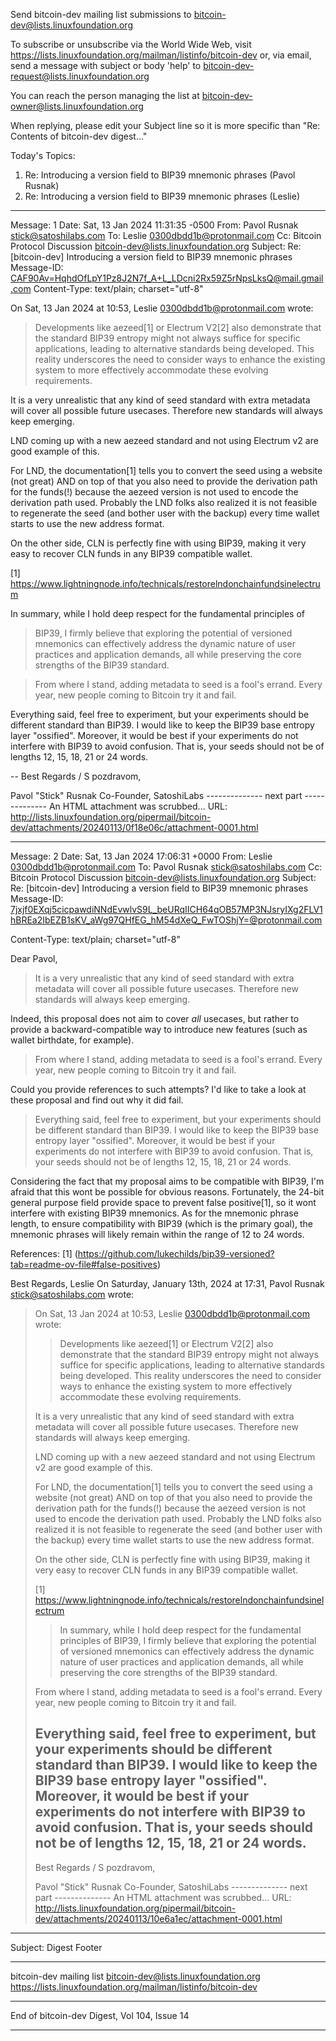 Send bitcoin-dev mailing list submissions to
	bitcoin-dev@lists.linuxfoundation.org

To subscribe or unsubscribe via the World Wide Web, visit
	https://lists.linuxfoundation.org/mailman/listinfo/bitcoin-dev
or, via email, send a message with subject or body 'help' to
	bitcoin-dev-request@lists.linuxfoundation.org

You can reach the person managing the list at
	bitcoin-dev-owner@lists.linuxfoundation.org

When replying, please edit your Subject line so it is more specific
than "Re: Contents of bitcoin-dev digest..."


Today's Topics:

   1. Re: Introducing a version field to BIP39 mnemonic	phrases
      (Pavol Rusnak)
   2. Re: Introducing a version field to BIP39 mnemonic	phrases (Leslie)


----------------------------------------------------------------------

Message: 1
Date: Sat, 13 Jan 2024 11:31:35 -0500
From: Pavol Rusnak <stick@satoshilabs.com>
To: Leslie <0300dbdd1b@protonmail.com>
Cc: Bitcoin Protocol Discussion
	<bitcoin-dev@lists.linuxfoundation.org>
Subject: Re: [bitcoin-dev] Introducing a version field to BIP39
	mnemonic	phrases
Message-ID:
	<CAF90Av=HqhdOfLpY1Pz8J2N7f_A+L_LDcni2Rx59Z5rNpsLksQ@mail.gmail.com>
Content-Type: text/plain; charset="utf-8"

On Sat, 13 Jan 2024 at 10:53, Leslie <0300dbdd1b@protonmail.com> wrote:

> Developments like aezeed[1] or Electrum V2[2] also demonstrate that the
> standard BIP39 entropy might not always suffice for specific applications,
> leading to alternative standards being developed.
> This reality underscores the need to consider ways to enhance the existing
> system to more effectively accommodate these evolving requirements.
>

It is a very unrealistic that any kind of seed standard with extra metadata
will cover all possible future usecases.
Therefore new standards will always keep emerging.

LND coming up with a new aezeed standard and not using Electrum v2 are good
example of this.

For LND, the documentation[1] tells you to convert the seed using a website
(not great) AND on top of that you also need to provide the derivation path
for the funds(!) because the aezeed version is not used to encode the
derivation path used.
Probably the LND folks also realized it is not feasible to regenerate the
seed (and bother user with the backup)
every time wallet starts to use the new address format.

On the other side, CLN is perfectly fine with using BIP39, making it very
easy to recover CLN funds in any BIP39 compatible wallet.

[1]
https://www.lightningnode.info/technicals/restorelndonchainfundsinelectrum

In summary, while I hold deep respect for the fundamental principles of
> BIP39, I firmly believe that exploring the potential of versioned mnemonics
> can effectively address the dynamic nature of user practices and
> application demands, all while preserving the core strengths of the BIP39
> standard.
>

>From where I stand, adding metadata to seed is a fool's errand.
Every year, new people coming to Bitcoin try it and fail.

Everything said, feel free to experiment, but your experiments should be
different standard than BIP39.
I would like to keep the BIP39 base entropy layer "ossified".
Moreover, it would be best if your experiments do not interfere with BIP39
to avoid confusion.
That is, your seeds should not be of lengths 12, 15, 18, 21 or 24 words.

-- 
Best Regards / S pozdravom,

Pavol "Stick" Rusnak
Co-Founder, SatoshiLabs
-------------- next part --------------
An HTML attachment was scrubbed...
URL: <http://lists.linuxfoundation.org/pipermail/bitcoin-dev/attachments/20240113/0f18e06c/attachment-0001.html>

------------------------------

Message: 2
Date: Sat, 13 Jan 2024 17:06:31 +0000
From: Leslie <0300dbdd1b@protonmail.com>
To: Pavol Rusnak <stick@satoshilabs.com>
Cc: Bitcoin Protocol Discussion
	<bitcoin-dev@lists.linuxfoundation.org>
Subject: Re: [bitcoin-dev] Introducing a version field to BIP39
	mnemonic	phrases
Message-ID:
	<7jxjf0EXqj5cicpawdiNNdEvwlvS9L_beURqIICH64qOB57MP3NJsryIXg2FLV1hBREa2IbEZB1sKV_aWg97QHfEG_hM54dXeQ_FwTOShjY=@protonmail.com>
	
Content-Type: text/plain; charset="utf-8"

Dear Pavol,

>It is a very unrealistic that any kind of seed standard with extra metadata
>will cover all possible future usecases.
>Therefore new standards will always keep emerging.
>

Indeed, this proposal does not aim to cover *all* usecases, but rather to provide a backward-compatible way to introduce new features (such as wallet birthdate, for example).

>From where I stand, adding metadata to seed is a fool's errand.
>Every year, new people coming to Bitcoin try it and fail.
>

Could you provide references to such attempts?
I'd like to take a look at these proposal and find out why it did fail.

>Everything said, feel free to experiment, but your experiments should be
>different standard than BIP39.
>I would like to keep the BIP39 base entropy layer "ossified".
>Moreover, it would be best if your experiments do not interfere with BIP39
>to avoid confusion.
>That is, your seeds should not be of lengths 12, 15, 18, 21 or 24 words.
>

Considering the fact that my proposal aims to be compatible with BIP39, I'm afraid that this wont be possible for obvious reasons.
Fortunately, the 24-bit general purpose field provide space to prevent false positive[1], so it wont interfere with existing BIP39 mnemonics.
As for the mnemonic phrase length, to ensure compatibility with BIP39 (which is the primary goal), the mnemonic phrases will likely remain within the range of 12 to 24 words.

References:
[1] (https://github.com/lukechilds/bip39-versioned?tab=readme-ov-file#false-positives)

Best Regards,
Leslie
On Saturday, January 13th, 2024 at 17:31, Pavol Rusnak <stick@satoshilabs.com> wrote:

> On Sat, 13 Jan 2024 at 10:53, Leslie <0300dbdd1b@protonmail.com> wrote:
>
>> Developments like aezeed[1] or Electrum V2[2] also demonstrate that the standard BIP39 entropy might not always suffice for specific applications, leading to alternative standards being developed.
>> This reality underscores the need to consider ways to enhance the existing system to more effectively accommodate these evolving requirements.
>
> It is a very unrealistic that any kind of seed standard with extra metadata will cover all possible future usecases.
> Therefore new standards will always keep emerging.
>
> LND coming up with a new aezeed standard and not using Electrum v2 are good example of this.
>
> For LND, the documentation[1] tells you to convert the seed using a website (not great) AND on top of that you also need to provide the derivation path for the funds(!) because the aezeed version is not used to encode the derivation path used.
> Probably the LND folks also realized it is not feasible to regenerate the seed (and bother user with the backup)
> every time wallet starts to use the new address format.
>
> On the other side, CLN is perfectly fine with using BIP39, making it very easy to recover CLN funds in any BIP39 compatible wallet.
>
> [1] https://www.lightningnode.info/technicals/restorelndonchainfundsinelectrum
>
>> In summary, while I hold deep respect for the fundamental principles of BIP39, I firmly believe that exploring the potential of versioned mnemonics can effectively address the dynamic nature of user practices and application demands, all while preserving the core strengths of the BIP39 standard.
>
> From where I stand, adding metadata to seed is a fool's errand.
> Every year, new people coming to Bitcoin try it and fail.
>
> Everything said, feel free to experiment, but your experiments should be different standard than BIP39.
> I would like to keep the BIP39 base entropy layer "ossified".
> Moreover, it would be best if your experiments do not interfere with BIP39 to avoid confusion.
> That is, your seeds should not be of lengths 12, 15, 18, 21 or 24 words.
> --
>
> Best Regards / S pozdravom,
>
> Pavol "Stick" Rusnak
> Co-Founder, SatoshiLabs
-------------- next part --------------
An HTML attachment was scrubbed...
URL: <http://lists.linuxfoundation.org/pipermail/bitcoin-dev/attachments/20240113/10e6a1ec/attachment-0001.html>

------------------------------

Subject: Digest Footer

_______________________________________________
bitcoin-dev mailing list
bitcoin-dev@lists.linuxfoundation.org
https://lists.linuxfoundation.org/mailman/listinfo/bitcoin-dev


------------------------------

End of bitcoin-dev Digest, Vol 104, Issue 14
********************************************
